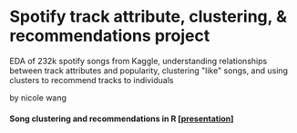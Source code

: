 # Spotify track attribute, clustering, & recommendations project
EDA of 232k spotify songs from Kaggle, understanding relationships between track attributes and popularity, clustering "like" songs, and using clusters to recommend tracks to individuals

by nicole wang


#### Song clustering and recommendations in R [[presentation]](https://docs.google.com/presentation/d/e/2PACX-1vTvlipaoXOGNDvQpioXao6Jx5cR9kPTDNNPtz0OpIrtjhH4-6hFtnHRwai7QE_RFjty75ZcX7ZMfNog/pub?start=false&loop=false&delayms=3000)
